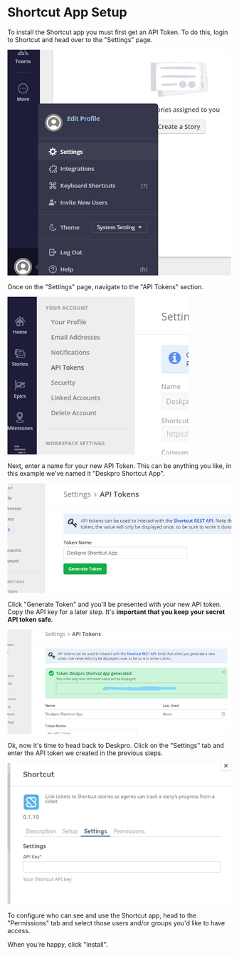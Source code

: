 Shortcut App Setup
===

To install the Shortcut app you must first get an API Token. To do this, login to Shortcut and head over to 
the "Settings" page.

[![](/docs/assets/setup/shortcut-setup-01.png)](/docs/assets/setup/shortcut-setup-01.png)

Once on the "Settings" page, navigate to the "API Tokens" section.

[![](/docs/assets/setup/shortcut-setup-02.png)](/docs/assets/setup/shortcut-setup-02.png)

Next, enter a name for your new API Token. This can be anything you like, in this example we've named 
it "Deskpro Shortcut App".

[![](/docs/assets/setup/shortcut-setup-03.png)](/docs/assets/setup/shortcut-setup-03.png)

Click "Generate Token" and you'll be presented with your new API token. Copy the API key for a later step. 
It's **important that you keep your secret API token safe**.

[![](/docs/assets/setup/shortcut-setup-04.png)](/docs/assets/setup/shortcut-setup-04.png)

Ok, now it's time to head back to Deskpro. Click on the "Settings" tab and enter the API token we created in the 
previous steps.

[![](/docs/assets/setup/shortcut-setup-05.png)](/docs/assets/setup/shortcut-setup-05.png)

To configure who can see and use the Shortcut app, head to the "Permissions" tab and select those users and/or groups you'd like to have access.

When you're happy, click "Install".
